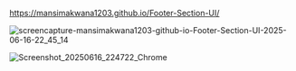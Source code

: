 https://mansimakwana1203.github.io/Footer-Section-UI/

![screencapture-mansimakwana1203-github-io-Footer-Section-UI-2025-06-16-22_45_14](https://github.com/user-attachments/assets/f68cd77f-fd2d-4686-9222-dfc79e533389)

![Screenshot_20250616_224722_Chrome](https://github.com/user-attachments/assets/cbab7b00-4022-48ae-bdce-8157e38e7de6)
